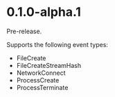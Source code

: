 # 0.1.0-alpha.1

Pre-release.

Supports the following event types:

- FileCreate
- FileCreateStreamHash
- NetworkConnect
- ProcessCreate
- ProcessTerminate

